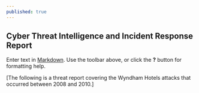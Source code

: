 ```yaml
---
published: true
---
```

## Cyber Threat Intelligence and Incident Response Report

Enter text in [Markdown](http://daringfireball.net/projects/markdown/). Use the toolbar above, or click the **?** button for formatting help.

[The following is a threat report covering the Wyndham Hotels attacks that occurred between 2008 and 2010.]
